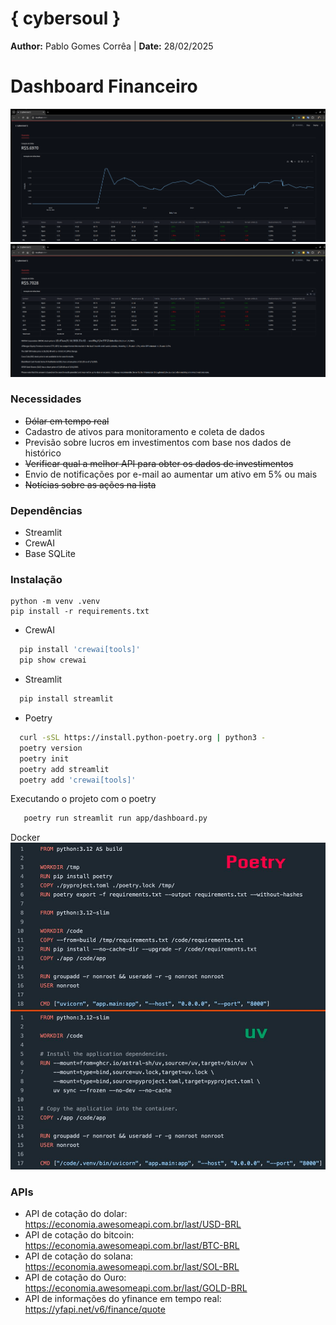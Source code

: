 # { cybersoul } 
**Author:** Pablo Gomes Corrêa | 
**Date:** 28/02/2025


# Dashboard Financeiro

![img_1.png](img_1.png)
![img_2.png](img_2.png)

### Necessidades
- ~~Dólar em tempo real~~
- Cadastro de ativos para monitoramento e coleta de dados
- Previsão sobre lucros em investimentos com base nos dados de histórico
- ~~Verificar qual a melhor API para obter os dados de investimentos~~
- Envio de notificações por e-mail ao aumentar um ativo em 5% ou mais
- ~~Notícias sobre as ações na lista~~

### Dependências
- Streamlit
- CrewAI
- Base SQLite

### Instalação
```
python -m venv .venv
pip install -r requirements.txt
```

- CrewAI
```bash
  pip install 'crewai[tools]'
  pip show crewai
```

- Streamlit
```bash
  pip install streamlit
```

- Poetry
```bash
  curl -sSL https://install.python-poetry.org | python3 -
  poetry version
  poetry init
  poetry add streamlit
  poetry add 'crewai[tools]'
```

Executando o projeto com o poetry
```bash
   poetry run streamlit run app/dashboard.py
```

Docker
![img.png](img.png)

### APIs
- API de cotação do dolar: https://economia.awesomeapi.com.br/last/USD-BRL
- API de cotação do bitcoin: https://economia.awesomeapi.com.br/last/BTC-BRL
- API de cotação do solana: https://economia.awesomeapi.com.br/last/SOL-BRL
- API de cotação do Ouro: https://economia.awesomeapi.com.br/last/GOLD-BRL
- API de informações do yfinance em tempo real: https://yfapi.net/v6/finance/quote
